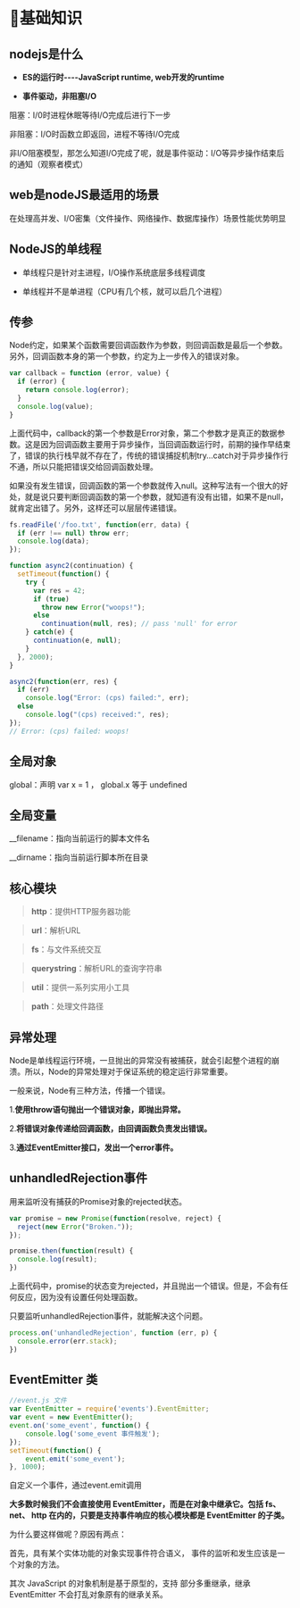 # :100:基础知识

## nodejs是什么

- **ES的运行时----JavaScript runtime, web开发的runtime**

- **事件驱动，非阻塞I/O**

阻塞：I/0时进程休眠等待I/O完成后进行下一步

非阻塞：I/O时函数立即返回，进程不等待I/O完成

非I/O阻塞模型，那怎么知道I/O完成了呢，就是事件驱动：I/O等异步操作结束后的通知（观察者模式）

## web是nodeJS最适用的场景

在处理高并发、I/O密集（文件操作、网络操作、数据库操作）场景性能优势明显

## NodeJS的单线程

- 单线程只是针对主进程，I/O操作系统底层多线程调度

- 单线程并不是单进程（CPU有几个核，就可以启几个进程）

## 传参

Node约定，如果某个函数需要回调函数作为参数，则回调函数是最后一个参数。另外，回调函数本身的第一个参数，约定为上一步传入的错误对象。

``` javascript
var callback = function (error, value) {
  if (error) {
    return console.log(error);
  }
  console.log(value);
}
```
上面代码中，callback的第一个参数是Error对象，第二个参数才是真正的数据参数。这是因为回调函数主要用于异步操作，当回调函数运行时，前期的操作早结束了，错误的执行栈早就不存在了，传统的错误捕捉机制try…catch对于异步操作行不通，所以只能把错误交给回调函数处理。

如果没有发生错误，回调函数的第一个参数就传入null。这种写法有一个很大的好处，就是说只要判断回调函数的第一个参数，就知道有没有出错，如果不是null，就肯定出错了。另外，这样还可以层层传递错误。
``` javascript
fs.readFile('/foo.txt', function(err, data) {
  if (err !== null) throw err;
  console.log(data);
});

function async2(continuation) {
  setTimeout(function() {
    try {
      var res = 42;
      if (true)
        throw new Error("woops!");
      else
        continuation(null, res); // pass 'null' for error
    } catch(e) {
      continuation(e, null);
    }
  }, 2000);
}

async2(function(err, res) {
  if (err)
    console.log("Error: (cps) failed:", err);
  else
    console.log("(cps) received:", res);
});
// Error: (cps) failed: woops!
```

## 全局对象

global：声明 var x = 1 ， global.x 等于 undefined

## 全局变量

__filename：指向当前运行的脚本文件名

__dirname：指向当前运行脚本所在目录

## 核心模块
> **http**：提供HTTP服务器功能

> **url**：解析URL

> **fs**：与文件系统交互

> **querystring**：解析URL的查询字符串

> **util**：提供一系列实用小工具

> **path**：处理文件路径
## 异常处理
Node是单线程运行环境，一旦抛出的异常没有被捕获，就会引起整个进程的崩溃。所以，Node的异常处理对于保证系统的稳定运行非常重要。

一般来说，Node有三种方法，传播一个错误。

1.**使用throw语句抛出一个错误对象，即抛出异常。**

2.**将错误对象传递给回调函数，由回调函数负责发出错误。**

3.**通过EventEmitter接口，发出一个error事件。**

## unhandledRejection事件

用来监听没有捕获的Promise对象的rejected状态。
``` javascript
var promise = new Promise(function(resolve, reject) {
  reject(new Error("Broken."));
});

promise.then(function(result) {
  console.log(result);
})
```
上面代码中，promise的状态变为rejected，并且抛出一个错误。但是，不会有任何反应，因为没有设置任何处理函数。

只要监听unhandledRejection事件，就能解决这个问题。

```js
process.on('unhandledRejection', function (err, p) {
  console.error(err.stack);
})
```

## EventEmitter 类

```js
//event.js 文件
var EventEmitter = require('events').EventEmitter; 
var event = new EventEmitter(); 
event.on('some_event', function() { 
    console.log('some_event 事件触发'); 
}); 
setTimeout(function() { 
    event.emit('some_event'); 
}, 1000); 
```
  自定义一个事件，通过event.emit调用

**大多数时候我们不会直接使用 EventEmitter，而是在对象中继承它。包括 fs、net、 http 在内的，只要是支持事件响应的核心模块都是 EventEmitter 的子类。**

为什么要这样做呢？原因有两点：

首先，具有某个实体功能的对象实现事件符合语义， 事件的监听和发生应该是一个对象的方法。

其次 JavaScript 的对象机制是基于原型的，支持 部分多重继承，继承 EventEmitter 不会打乱对象原有的继承关系。